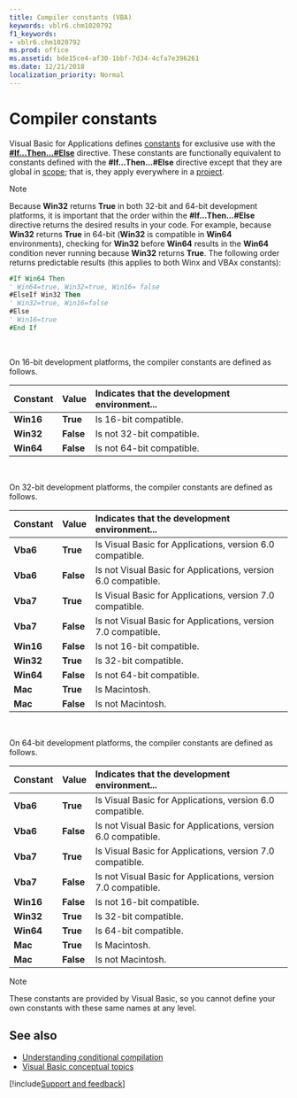 ```yaml
---
title: Compiler constants (VBA)
keywords: vblr6.chm1020792
f1_keywords:
- vblr6.chm1020792
ms.prod: office
ms.assetid: bde15ce4-af30-1bbf-7d34-4cfa7e396261
ms.date: 12/21/2018
localization_priority: Normal
---
```



# Compiler constants

Visual Basic for Applications defines [constants](../../Glossary/vbe-glossary.md#constant) for exclusive use with the **[#If...Then...#Else](../../reference/user-interface-help/ifthenelse-directive.md)** directive. These constants are functionally equivalent to constants defined with the **#If...Then...#Else** directive except that they are global in [scope](../../Glossary/vbe-glossary.md#scope); that is, they apply everywhere in a [project](../../Glossary/vbe-glossary.md#project).

> [!NOTE] 
> Because **Win32** returns **True** in both 32-bit and 64-bit development platforms, it is important that the order within the **#If...Then...#Else** directive returns the desired results in your code. For example, because **Win32** returns **True** in 64-bit (**Win32** is compatible in **Win64** environments), checking for **Win32** before **Win64** results in the **Win64** condition never running because **Win32** returns **True**. The following order returns predictable results (this applies to both Winx and VBAx constants):
> 
>  ```vb
>  #If Win64 Then 
>  ' Win64=true, Win32=true, Win16= false 
>  #ElseIf Win32 Then 
>  ' Win32=true, Win16=false 
>  #Else 
>  ' Win16=true 
>  #End If
>  ```

<br/>

On 16-bit development platforms, the compiler constants are defined as follows.

|Constant|Value|Indicates that the development environment... |
|:-----|:-----|:-----|
|**Win16**|**True**|Is 16-bit compatible.|
|**Win32**|**False**|Is not 32-bit compatible.|
|**Win64**|**False**|Is not 64-bit compatible.|

<br/>

On 32-bit development platforms, the compiler constants are defined as follows.

|Constant|Value|Indicates that the development environment...|
|:-----|:-----|:-----|
|**Vba6**|**True**|Is Visual Basic for Applications, version 6.0 compatible.|
|**Vba6**|**False**|Is not Visual Basic for Applications, version 6.0 compatible.|
|**Vba7**|**True**|Is Visual Basic for Applications, version 7.0 compatible.|
|**Vba7**|**False**|Is not Visual Basic for Applications, version 7.0 compatible.|
|**Win16**|**False**|Is not 16-bit compatible.|
|**Win32**|**True**|Is 32-bit compatible.|
|**Win64**|**False**|Is not 64-bit compatible.|
|**Mac**|**True**|Is Macintosh.|
|**Mac**|**False**|Is not Macintosh.|


<br/>

On 64-bit development platforms, the compiler constants are defined as follows.

|Constant|Value|Indicates that the development environment...|
|:-----|:-----|:-----|
|**Vba6**|**True**|Is Visual Basic for Applications, version 6.0 compatible.|
|**Vba6**|**False**|Is not Visual Basic for Applications, version 6.0 compatible.|
|**Vba7**|**True**|Is Visual Basic for Applications, version 7.0 compatible.|
|**Vba7**|**False**|Is not Visual Basic for Applications, version 7.0 compatible.|
|**Win16**|**False**|Is not 16-bit compatible.|
|**Win32**|**True**|Is 32-bit compatible.|
|**Win64**|**True**|Is 64-bit compatible.|
|**Mac**|**True**|Is Macintosh.|
|**Mac**|**False**|Is not Macintosh.|

> [!NOTE] 
> These constants are provided by Visual Basic, so you cannot define your own constants with these same names at any level.


## See also

- [Understanding conditional compilation](understanding-conditional-compilation.md)
- [Visual Basic conceptual topics](../../reference/user-interface-help/visual-basic-conceptual-topics.md)

[!include[Support and feedback](~/includes/feedback-boilerplate.md)]
